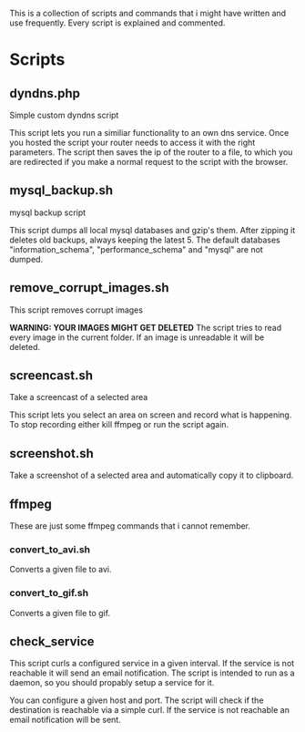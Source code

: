This is a collection of scripts and commands that i might have written and use frequently.
Every script is explained and commented.

# Scripts
## dyndns.php
Simple custom dyndns script

This script lets you run a similiar functionality to an own dns service.
Once you hosted the script your router needs to access it with the right parameters. 
The script then saves the ip of the router to a file, to which you are redirected if you make a normal request to the script with the browser.

## mysql_backup.sh
mysql backup script

This script dumps all local mysql databases and gzip's them. After zipping it deletes old backups, always keeping the latest 5.
The default databases "information_schema", "performance_schema" and "mysql" are not dumped.

## remove_corrupt_images.sh
This script removes corrupt images

**WARNING: YOUR IMAGES MIGHT GET DELETED**
The script tries to read every image in the current folder. If an image is unreadable it will be deleted.

## screencast.sh
Take a screencast of a selected area

This script lets you select an area on screen and record what is happening. To stop recording either kill ffmpeg or run the script again.

## screenshot.sh
Take a screenshot of a selected area and automatically copy it to clipboard.

## ffmpeg
These are just some ffmpeg commands that i cannot remember.

### convert_to_avi.sh
Converts a given file to avi.

### convert_to_gif.sh
Converts a given file to gif.

## check_service
This script curls a configured service in a given interval. If the service is not reachable it will send an email notification.
The script is intended to run as a daemon, so you should propably setup a service for it.

You can configure a given host and port. The script will check if the destination is reachable via a simple curl.
If the service is not reachable an email notification will be sent.
